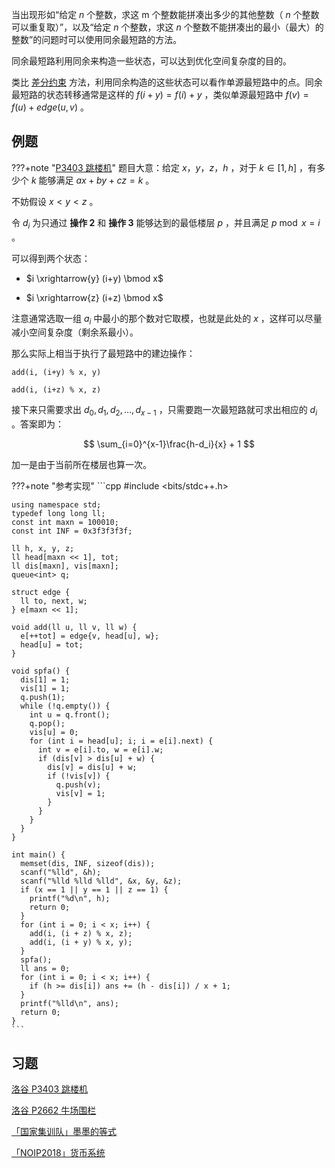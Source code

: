 当出现形如“给定 $n$ 个整数，求这 m 个整数能拼凑出多少的其他整数（ $n$ 个整数可以重复取）”，以及“给定 $n$ 个整数，求这 $n$ 个整数不能拼凑出的最小（最大）的整数”的问题时可以使用同余最短路的方法。

同余最短路利用同余来构造一些状态，可以达到优化空间复杂度的目的。

类比 [差分约束](./diff-constraints.md) 方法，利用同余构造的这些状态可以看作单源最短路中的点。同余最短路的状态转移通常是这样的 $f(i+y) = f(i) + y$ ，类似单源最短路中 $f(v) = f(u) +edge(u,v)$ 。

## 例题

???+note "[P3403 跳楼机](https://www.luogu.com.cn/problem/P3403)"
    题目大意：给定 $x，y，z，h$ ，对于 $k \in [1,h]$ ，有多少个 $k$ 能够满足 $ax+by+cz=k$ 。

不妨假设 $x < y < z$ 。

令 $d_i$ 为只通过 **操作 2** 和 **操作 3** 能够达到的最低楼层 $p$ ，并且满足 $p\bmod x=i$ 。

可以得到两个状态：

-  $i \xrightarrow{y} (i+y) \bmod x$ 

-  $i \xrightarrow{z} (i+z) \bmod x$ 

注意通常选取一组 $a_i$ 中最小的那个数对它取模，也就是此处的 $x$ ，这样可以尽量减小空间复杂度（剩余系最小）。

那么实际上相当于执行了最短路中的建边操作：

 `add(i, (i+y) % x, y)` 

 `add(i, (i+z) % x, z)` 

接下来只需要求出 $d_0, d_1, d_2, \dots, d_{x-1}$ ，只需要跑一次最短路就可求出相应的 $d_i$ 。答案即为：

$$
\sum_{i=0}^{x-1}\frac{h-d_i}{x} + 1
$$

加一是由于当前所在楼层也算一次。

???+note "参考实现"
    ```cpp
    #include <bits/stdc++.h>
    
    using namespace std;
    typedef long long ll;
    const int maxn = 100010;
    const int INF = 0x3f3f3f3f;
    
    ll h, x, y, z;
    ll head[maxn << 1], tot;
    ll dis[maxn], vis[maxn];
    queue<int> q;
    
    struct edge {
      ll to, next, w;
    } e[maxn << 1];
    
    void add(ll u, ll v, ll w) {
      e[++tot] = edge{v, head[u], w};
      head[u] = tot;
    }
    
    void spfa() {
      dis[1] = 1;
      vis[1] = 1;
      q.push(1);
      while (!q.empty()) {
        int u = q.front();
        q.pop();
        vis[u] = 0;
        for (int i = head[u]; i; i = e[i].next) {
          int v = e[i].to, w = e[i].w;
          if (dis[v] > dis[u] + w) {
            dis[v] = dis[u] + w;
            if (!vis[v]) {
              q.push(v);
              vis[v] = 1;
            }
          }
        }
      }
    }
    
    int main() {
      memset(dis, INF, sizeof(dis));
      scanf("%lld", &h);
      scanf("%lld %lld %lld", &x, &y, &z);
      if (x == 1 || y == 1 || z == 1) {
        printf("%d\n", h);
        return 0;
      }
      for (int i = 0; i < x; i++) {
        add(i, (i + z) % x, z);
        add(i, (i + y) % x, y);
      }
      spfa();
      ll ans = 0;
      for (int i = 0; i < x; i++) {
        if (h >= dis[i]) ans += (h - dis[i]) / x + 1;
      }
      printf("%lld\n", ans);
      return 0;
    }
    ```

## 习题

 [洛谷 P3403 跳楼机](https://www.luogu.com.cn/problem/P3403) 

 [洛谷 P2662 牛场围栏](https://www.luogu.com.cn/problem/P2662) 

 [「国家集训队」墨墨的等式](https://www.luogu.com.cn/problem/P2371) 

 [「NOIP2018」货币系统](https://loj.ac/problem/2951) 
